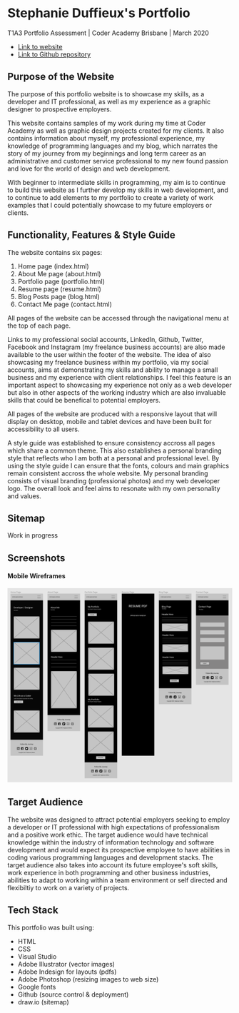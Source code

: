 # Stephanie Duffieux's Portfolio 
T1A3 Portfolio Assessment | Coder Academy Brisbane | March 2020 

* [Link to website](https://beedeeboom.github.io/stephanie-duffieux/)
* [Link to Github repository](https://github.com/Beedeeboom/portfolio)

## Purpose of the Website

The purpose of this portfolio website is to showcase my skills, as a developer and IT professional, as well as my experience as a graphic designer to prospective employers.

This website contains samples of my work during my time at Coder Academy as well as graphic design projects created for my clients. It also contains information about myself, my professional experience, my knowledge of programming languages and my blog, which narrates the story of my journey from my beginnings and long term career as an administrative and customer service professional to my new found passion and love for the world of design and web development.

With beginner to intermediate skills in programming, my aim is to continue to build this website as I further develop my skills in web development, and to continue to add elements to my portfolio to create a variety of work examples that I could potentially showcase to my future employers or clients. 

## Functionality, Features & Style Guide

The website contains six pages:

1. Home page (index.html)
2. About Me page (about.html)
3. Portfolio page (portfolio.html)
4. Resume page (resume.html)
5. Blog Posts page (blog.html)
6. Contact Me page (contact.html)

All pages of the website can be accessed through the navigational menu at the top of each page. 

Links to my professional social accounts, LinkedIn, Github, Twitter, Facebook and Instagram (my freelance business accounts) are also made available to the user within the footer of the website. 
The idea of also showcasing my freelance business within my portfolio, via my social accounts, aims at demonstrating my skills and ability to manage a small business and my experience with client relationships. I feel this feature is an important aspect to showcasing my experience not only as a web developer but also in other aspects of the working industry which are also invaluable skills that could be benefical to potential employers. 

All pages of the website are produced with a responsive layout that will display on desktop, mobile and tablet devices and have been built for accessibility to all users.

A style guide was established to ensure consistency accross all pages which share a common theme. This also establishes a personal branding style that reflects who I am both at a personal and professional level. By using the style guide I can ensure that the fonts, colours and main graphics remain consistent accross the whole website. My personal branding consists of visual branding (professional photos) and my web developer logo. The overall look and feel aims to resonate with my own personality and values.  

## Sitemap

Work in progress

## Screenshots

#### Mobile Wireframes

![Mobile Wireframe](./docs/mobile-wireframe.jpg)


## Target Audience

The website was designed to attract potential employers seeking to employ a developer or IT professional with high expectations of professionalism and a positive work ethic. The target audience would have technical knowledge within the industry of information technology and software development and would expect its prospective employee to have abilities in coding various programming languages and development stacks. The target audience also takes into account its future employee's soft skills, work experience in both programming and other business industries, abilities to adapt to working within a team environment or self directed and flexibiltiy to work on a variety of projects.

## Tech Stack 

This portfolio was built using:

* HTML
* CSS 
* Visual Studio 
* Adobe Illustrator (vector images) 
* Adobe Indesign for layouts (pdfs)
* Adobe Photoshop (resizing images to web size)
* Google fonts 
* Github (source control & deployment)
* draw.io (sitemap)




